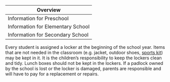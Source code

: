 | Overview |
| --- |
| Information for Preschool | no |
| Information for Elementary School | yes |
| Information for Secondary School | yes |

Every student is assigned a locker at the beginning of the school year. Items that are not needed in the classroom (e.g. jacket, outdoor shoes, [sports kit](/en/Physical_Education_and_Swimming "Physical Education and Swimming")) may be kept in it. It is the children’s responsibility to keep the lockers clean and tidy. Lunch boxes should not be kept in the lockers. If a padlock owned by the school is lost or the locker is damaged, parents are responsible and will have to pay for a replacement or repairs.